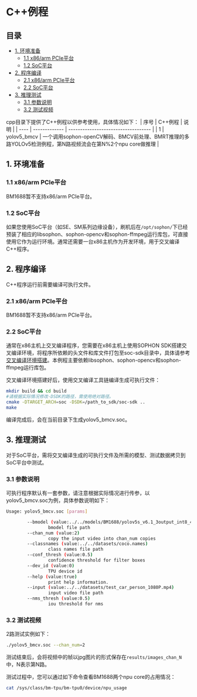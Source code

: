 # C++例程

## 目录

* [1. 环境准备](#1-环境准备)
    * [1.1 x86/arm PCIe平台](#11-x86arm-pcie平台)
    * [1.2 SoC平台](#12-soc平台)
* [2. 程序编译](#2-程序编译)
    * [2.1 x86/arm PCIe平台](#21-x86arm-pcie平台)
    * [2.2 SoC平台](#22-soc平台)
* [3. 推理测试](#3-推理测试)
    * [3.1 参数说明](#31-参数说明)
    * [3.2 测试视频](#32-测试视频)

cpp目录下提供了C++例程以供参考使用，具体情况如下：
| 序号  | C++例程      | 说明                                 |
| ---- | ------------- | -----------------------------------  |
| 1    | yolov5_bmcv | 一个调用sophon-openCV解码、BMCV前处理、BMRT推理的多路YOLOv5检测例程，第N路视频流会在第N%2个npu core做推理 |

## 1. 环境准备
### 1.1 x86/arm PCIe平台
BM1688暂不支持x86/arm PCIe平台。

### 1.2 SoC平台
如果您使用SoC平台（如SE、SM系列边缘设备），刷机后在`/opt/sophon/`下已经预装了相应的libsophon、sophon-opencv和sophon-ffmpeg运行库包，可直接使用它作为运行环境。通常还需要一台x86主机作为开发环境，用于交叉编译C++程序。


## 2. 程序编译
C++程序运行前需要编译可执行文件。
### 2.1 x86/arm PCIe平台
BM1688暂不支持x86/arm PCIe平台。

### 2.2 SoC平台
通常在x86主机上交叉编译程序，您需要在x86主机上使用SOPHON SDK搭建交叉编译环境，将程序所依赖的头文件和库文件打包至soc-sdk目录中，具体请参考[交叉编译环境搭建](../../../docs/Environment_Install_Guide.md#41-交叉编译环境搭建)。本例程主要依赖libsophon、sophon-opencv和sophon-ffmpeg运行库包。

交叉编译环境搭建好后，使用交叉编译工具链编译生成可执行文件：
```bash
mkdir build && cd build
#请根据实际情况修改-DSDK的路径，需使用绝对路径。
cmake -DTARGET_ARCH=soc -DSDK=/path_to_sdk/soc-sdk ..  
make
```
编译完成后，会在当前目录下生成yolov5_bmcv.soc。

## 3. 推理测试
对于SoC平台，需将交叉编译生成的可执行文件及所需的模型、测试数据拷贝到SoC平台中测试。

### 3.1 参数说明
可执行程序默认有一套参数，请注意根据实际情况进行传参，以yolov5_bmcv.soc为例，具体参数说明如下：
```bash
Usage: yolov5_bmcv.soc [params]

        --bmodel (value:../../models/BM1688/yolov5s_v6.1_3output_int8_4b.bmodel)
                bmodel file path
        --chan_num (value:2)
                copy the input video into chan_num copies
        --classnames (value:../../datasets/coco.names)
                class names file path
        --conf_thresh (value:0.5)
                confidence threshold for filter boxes
        --dev_id (value:0)
                TPU device id
        --help (value:true)
                print help information.
        --input (value:../../datasets/test_car_person_1080P.mp4)
                input video file path
        --nms_thresh (value:0.5)
                iou threshold for nms
```
### 3.2 测试视频
2路测试实例如下：
```bash
./yolov5_bmcv.soc --chan_num=2
```
测试结束后，会将视频中的帧以jpg图片的形式保存在`results/images_chan_N`中，N表示第N路。

测试过程中，您可以通过如下命令查看BM1688两个npu core的占用情况：
```bash
cat /sys/class/bm-tpu/bm-tpu0/device/npu_usage
```